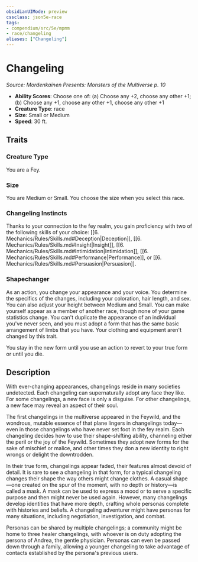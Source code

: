 ```yaml
---
obsidianUIMode: preview
cssclass: json5e-race
tags:
- compendium/src/5e/mpmm
- race/changeling
aliases: ["Changeling"]
---
```

# Changeling
*Source: Mordenkainen Presents: Monsters of the Multiverse p. 10*  

- **Ability Scores**: Choose one of: (a) Choose any +2, choose any other +1; (b) Choose any +1, choose any other +1, choose any other +1
- **Creature Type**: race
- **Size**: Small or Medium
- **Speed**: 30 ft.

## Traits

### Creature Type

You are a Fey.

### Size

You are Medium or Small. You choose the size when you select this race.

### Changeling Instincts

Thanks to your connection to the fey realm, you gain proficiency with two of the following skills of your choice: [[6. Mechanics/Rules/Skills.md#Deception|Deception]], [[6. Mechanics/Rules/Skills.md#Insight|Insight]], [[6. Mechanics/Rules/Skills.md#Intimidation|Intimidation]], [[6. Mechanics/Rules/Skills.md#Performance|Performance]], or [[6. Mechanics/Rules/Skills.md#Persuasion|Persuasion]].

### Shapechanger

As an action, you change your appearance and your voice. You determine the specifics of the changes, including your coloration, hair length, and sex. You can also adjust your height between Medium and Small. You can make yourself appear as a member of another race, though none of your game statistics change. You can't duplicate the appearance of an individual you've never seen, and you must adopt a form that has the same basic arrangement of limbs that you have. Your clothing and equipment aren't changed by this trait.

You stay in the new form until you use an action to revert to your true form or until you die.

## Description

With ever-changing appearances, changelings reside in many societies undetected. Each changeling can supernaturally adopt any face they like. For some changelings, a new face is only a disguise. For other changelings, a new face may reveal an aspect of their soul.

The first changelings in the multiverse appeared in the Feywild, and the wondrous, mutable essence of that plane lingers in changelings today—even in those changelings who have never set foot in the fey realm. Each changeling decides how to use their shape-shifting ability, channeling either the peril or the joy of the Feywild. Sometimes they adopt new forms for the sake of mischief or malice, and other times they don a new identity to right wrongs or delight the downtrodden.

In their true form, changelings appear faded, their features almost devoid of detail. It is rare to see a changeling in that form, for a typical changeling changes their shape the way others might change clothes. A casual shape—one created on the spur of the moment, with no depth or history—is called a mask. A mask can be used to express a mood or to serve a specific purpose and then might never be used again. However, many changelings develop identities that have more depth, crafting whole personas complete with histories and beliefs. A changeling adventurer might have personas for many situations, including negotiation, investigation, and combat.

Personas can be shared by multiple changelings; a community might be home to three healer changelings, with whoever is on duty adopting the persona of Andrea, the gentle physician. Personas can even be passed down through a family, allowing a younger changeling to take advantage of contacts established by the persona's previous users.